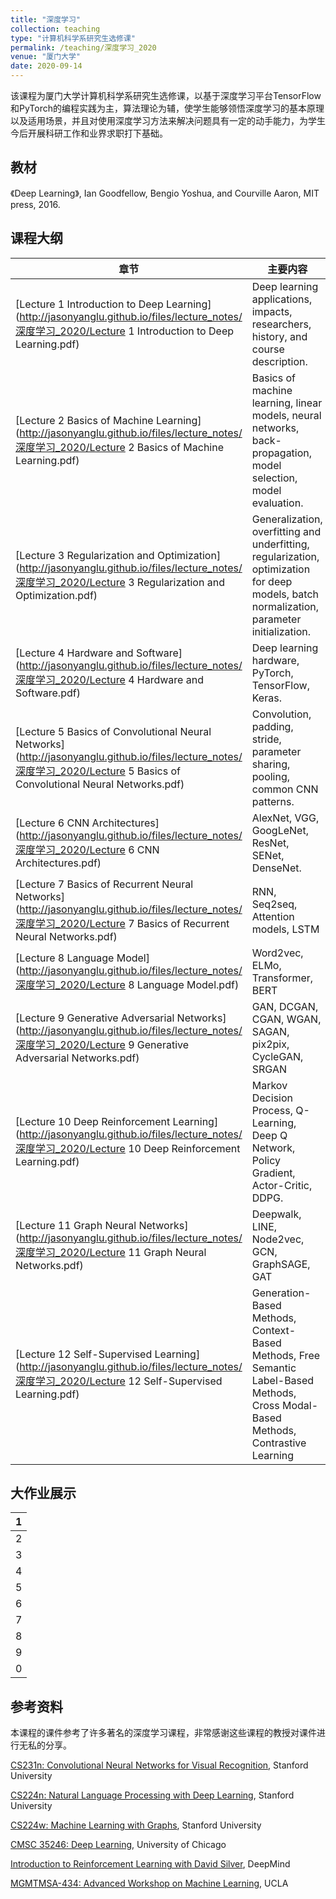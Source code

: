 ```yaml
---
title: "深度学习"
collection: teaching
type: "计算机科学系研究生选修课"
permalink: /teaching/深度学习_2020
venue: "厦门大学"
date: 2020-09-14
---
```


该课程为厦门大学计算机科学系研究生选修课，以基于深度学习平台TensorFlow和PyTorch的编程实践为主，算法理论为辅，使学生能够领悟深度学习的基本原理以及适用场景，并且对使用深度学习方法来解决问题具有一定的动手能力，为学生今后开展科研工作和业界求职打下基础。

## 教材

《Deep Learning》, Ian Goodfellow, Bengio Yoshua, and Courville Aaron, MIT press, 2016.

## 课程大纲

| 章节                                                         | 主要内容                                                     | Notebook                                                     |
| ------------------------------------------------------------ | ------------------------------------------------------------ | ------------------------------------------------------------ |
| [Lecture 1 Introduction to Deep Learning](http://jasonyanglu.github.io/files/lecture_notes/深度学习_2020/Lecture 1 Introduction to Deep Learning.pdf) | Deep learning applications, impacts, researchers, history, and course description. |                                                              |
| [Lecture 2 Basics of Machine Learning](http://jasonyanglu.github.io/files/lecture_notes/深度学习_2020/Lecture 2 Basics of Machine Learning.pdf) | Basics of machine learning, linear models, neural networks, back-propagation, model selection, model evaluation. | [Lecture 2](http://jasonyanglu.github.io/files/lecture_notes/深度学习_2020/Lecture 2.ipynb) |
| [Lecture 3 Regularization and Optimization](http://jasonyanglu.github.io/files/lecture_notes/深度学习_2020/Lecture 3 Regularization and Optimization.pdf) | Generalization, overfitting and underfitting, regularization, optimization for deep models, batch normalization, parameter initialization. | [Lecture 3](http://jasonyanglu.github.io/files/lecture_notes/深度学习_2020/Lecture 3.ipynb) |
| [Lecture 4 Hardware and Software](http://jasonyanglu.github.io/files/lecture_notes/深度学习_2020/Lecture 4 Hardware and Software.pdf) | Deep learning hardware, PyTorch, TensorFlow, Keras.          | [Lecture 4](http://jasonyanglu.github.io/files/lecture_notes/深度学习_2020/Lecture 4.ipynb) |
| [Lecture 5 Basics of Convolutional Neural Networks](http://jasonyanglu.github.io/files/lecture_notes/深度学习_2020/Lecture 5 Basics of Convolutional Neural Networks.pdf) | Convolution, padding, stride, parameter sharing, pooling, common CNN patterns. | [Lecture 5](http://jasonyanglu.github.io/files/lecture_notes/深度学习_2020/Lecture 5.ipynb) |
| [Lecture 6 CNN Architectures](http://jasonyanglu.github.io/files/lecture_notes/深度学习_2020/Lecture 6 CNN Architectures.pdf) | AlexNet, VGG, GoogLeNet, ResNet, SENet, DenseNet.            |                                                              |
| [Lecture 7 Basics of Recurrent Neural Networks](http://jasonyanglu.github.io/files/lecture_notes/深度学习_2020/Lecture 7 Basics of Recurrent Neural Networks.pdf) | RNN, Seq2seq, Attention models, LSTM                         | [Lecture 7](http://jasonyanglu.github.io/files/lecture_notes/深度学习_2020/Lecture 7.ipynb) |
| [Lecture 8 Language Model](http://jasonyanglu.github.io/files/lecture_notes/深度学习_2020/Lecture 8 Language Model.pdf) | Word2vec, ELMo, Transformer, BERT                            | [Lecture 8](http://jasonyanglu.github.io/files/lecture_notes/深度学习_2020/Lecture 8.ipynb) |
| [Lecture 9 Generative Adversarial Networks](http://jasonyanglu.github.io/files/lecture_notes/深度学习_2020/Lecture 9 Generative Adversarial Networks.pdf)                | GAN, DCGAN, CGAN, WGAN, SAGAN, pix2pix, CycleGAN, SRGAN      |                                                              |
| [Lecture 10 Deep Reinforcement Learning](http://jasonyanglu.github.io/files/lecture_notes/深度学习_2020/Lecture 10 Deep Reinforcement Learning.pdf)                       | Markov Decision Process, Q-Learning, Deep Q Network, Policy Gradient, Actor-Critic, DDPG. | [Lecture 10](http://jasonyanglu.github.io/files/lecture_notes/深度学习_2020/Lecture 10.ipynb)                                                   |
| [Lecture 11 Graph Neural Networks](http://jasonyanglu.github.io/files/lecture_notes/深度学习_2020/Lecture 11 Graph Neural Networks.pdf)                             | Deepwalk, LINE, Node2vec, GCN, GraphSAGE, GAT                |                                                              |
| [Lecture 12 Self-Supervised Learning](http://jasonyanglu.github.io/files/lecture_notes/深度学习_2020/Lecture 12 Self-Supervised Learning.pdf)                          | Generation-Based Methods, Context-Based Methods, Free Semantic Label-Based Methods, Cross Modal-Based Methods, Contrastive Learning |                                                              |

## 大作业展示
| 1    |
| ----  |
| 2    |
| 3    |
| 4    |
| 5    |
| 6    |
| 7    |
| 8    |
| 9    |
| 0    |

## 参考资料

本课程的课件参考了许多著名的深度学习课程，非常感谢这些课程的教授对课件进行无私的分享。

[CS231n: Convolutional Neural Networks for Visual Recognition](http://cs231n.stanford.edu/index.html), Stanford University

[CS224n: Natural Language Processing with Deep Learning](http://web.stanford.edu/class/cs224n/), Stanford University

[CS224w: Machine Learning with Graphs](http://web.stanford.edu/class/cs224w/), Stanford University

[CMSC 35246: Deep Learning](https://ttic.uchicago.edu/~shubhendu/Pages/CMSC35246.html), University of Chicago

[Introduction to Reinforcement Learning with David Silver](https://deepmind.com/learning-resources/-introduction-reinforcement-learning-david-silver), DeepMind

[MGMTMSA-434: Advanced Workshop on Machine Learning](https://github.com/hellodanylo/ucla-deeplearning), UCLA

